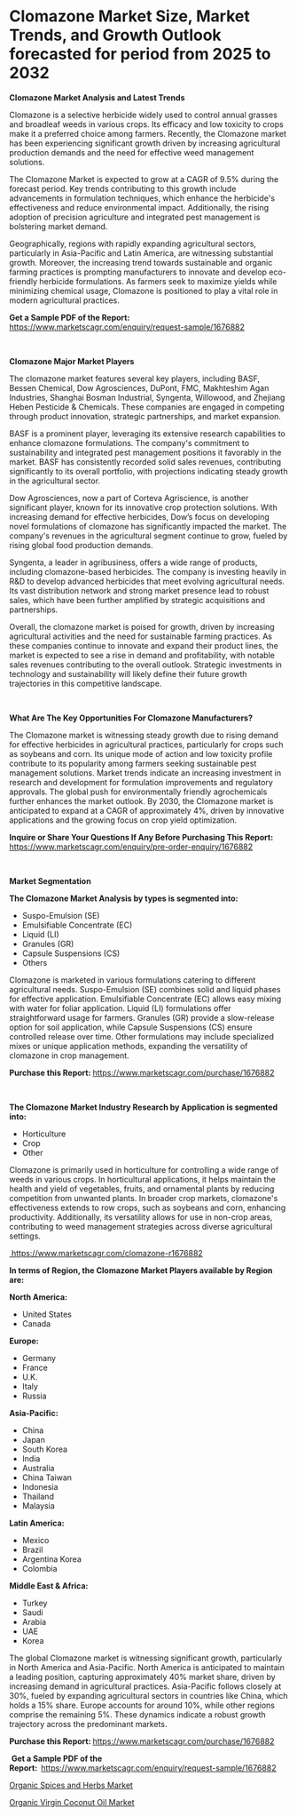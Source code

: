 <p><h1>Clomazone Market Size, Market Trends, and Growth Outlook forecasted for period from 2025 to 2032</h1></p><p><strong>Clomazone Market Analysis and Latest Trends</strong></p>
<p><p>Clomazone is a selective herbicide widely used to control annual grasses and broadleaf weeds in various crops. Its efficacy and low toxicity to crops make it a preferred choice among farmers. Recently, the Clomazone market has been experiencing significant growth driven by increasing agricultural production demands and the need for effective weed management solutions.</p><p>The Clomazone Market is expected to grow at a CAGR of 9.5% during the forecast period. Key trends contributing to this growth include advancements in formulation techniques, which enhance the herbicide's effectiveness and reduce environmental impact. Additionally, the rising adoption of precision agriculture and integrated pest management is bolstering market demand. </p><p>Geographically, regions with rapidly expanding agricultural sectors, particularly in Asia-Pacific and Latin America, are witnessing substantial growth. Moreover, the increasing trend towards sustainable and organic farming practices is prompting manufacturers to innovate and develop eco-friendly herbicide formulations. As farmers seek to maximize yields while minimizing chemical usage, Clomazone is positioned to play a vital role in modern agricultural practices.</p></p>
<p><strong>Get a Sample PDF of the Report:&nbsp;</strong> <a href="https://www.marketscagr.com/enquiry/request-sample/1676882?utm_campaign=1869&utm_medium=2&utm_source=Github&utm_content=ia&utm_term=30032025&utm_id=clomazone">https://www.marketscagr.com/enquiry/request-sample/1676882</a></p>
<p>&nbsp;</p>
<p><strong>Clomazone Major Market Players</strong></p>
<p><p>The clomazone market features several key players, including BASF, Bessen Chemical, Dow Agrosciences, DuPont, FMC, Makhteshim Agan Industries, Shanghai Bosman Industrial, Syngenta, Willowood, and Zhejiang Heben Pesticide & Chemicals. These companies are engaged in competing through product innovation, strategic partnerships, and market expansion.</p><p>BASF is a prominent player, leveraging its extensive research capabilities to enhance clomazone formulations. The company's commitment to sustainability and integrated pest management positions it favorably in the market. BASF has consistently recorded solid sales revenues, contributing significantly to its overall portfolio, with projections indicating steady growth in the agricultural sector.</p><p>Dow Agrosciences, now a part of Corteva Agriscience, is another significant player, known for its innovative crop protection solutions. With increasing demand for effective herbicides, Dow’s focus on developing novel formulations of clomazone has significantly impacted the market. The company's revenues in the agricultural segment continue to grow, fueled by rising global food production demands.</p><p>Syngenta, a leader in agribusiness, offers a wide range of products, including clomazone-based herbicides. The company is investing heavily in R&D to develop advanced herbicides that meet evolving agricultural needs. Its vast distribution network and strong market presence lead to robust sales, which have been further amplified by strategic acquisitions and partnerships.</p><p>Overall, the clomazone market is poised for growth, driven by increasing agricultural activities and the need for sustainable farming practices. As these companies continue to innovate and expand their product lines, the market is expected to see a rise in demand and profitability, with notable sales revenues contributing to the overall outlook. Strategic investments in technology and sustainability will likely define their future growth trajectories in this competitive landscape.</p></p>
<p>&nbsp;</p>
<p><strong>What Are The Key Opportunities For Clomazone Manufacturers?</strong></p>
<p><p>The Clomazone market is witnessing steady growth due to rising demand for effective herbicides in agricultural practices, particularly for crops such as soybeans and corn. Its unique mode of action and low toxicity profile contribute to its popularity among farmers seeking sustainable pest management solutions. Market trends indicate an increasing investment in research and development for formulation improvements and regulatory approvals. The global push for environmentally friendly agrochemicals further enhances the market outlook. By 2030, the Clomazone market is anticipated to expand at a CAGR of approximately 4%, driven by innovative applications and the growing focus on crop yield optimization.</p></p>
<p><strong>Inquire or Share Your Questions If Any Before Purchasing This Report:</strong> <a href="https://www.marketscagr.com/enquiry/pre-order-enquiry/1676882?utm_campaign=1869&utm_medium=2&utm_source=Github&utm_content=ia&utm_term=30032025&utm_id=clomazone">https://www.marketscagr.com/enquiry/pre-order-enquiry/1676882</a></p>
<p>&nbsp;</p>
<p><strong>Market Segmentation</strong></p>
<p><strong>The Clomazone Market Analysis by types is segmented into:</strong></p>
<p><ul><li>Suspo-Emulsion (SE)</li><li>Emulsifiable Concentrate (EC)</li><li>Liquid (LI)</li><li>Granules (GR)</li><li>Capsule Suspensions (CS)</li><li>Others</li></ul></p>
<p><p>Clomazone is marketed in various formulations catering to different agricultural needs. Suspo-Emulsion (SE) combines solid and liquid phases for effective application. Emulsifiable Concentrate (EC) allows easy mixing with water for foliar application. Liquid (LI) formulations offer straightforward usage for farmers. Granules (GR) provide a slow-release option for soil application, while Capsule Suspensions (CS) ensure controlled release over time. Other formulations may include specialized mixes or unique application methods, expanding the versatility of clomazone in crop management.</p></p>
<p><strong>Purchase this Report:&nbsp;</strong><a href="https://www.marketscagr.com/purchase/1676882?utm_campaign=1869&utm_medium=2&utm_source=Github&utm_content=ia&utm_term=30032025&utm_id=clomazone">https://www.marketscagr.com/purchase/1676882</a></p>
<p>&nbsp;</p>
<p><strong>The Clomazone Market Industry Research by Application is segmented into:</strong></p>
<p><ul><li>Horticulture</li><li>Crop</li><li>Other</li></ul></p>
<p><p>Clomazone is primarily used in horticulture for controlling a wide range of weeds in various crops. In horticultural applications, it helps maintain the health and yield of vegetables, fruits, and ornamental plants by reducing competition from unwanted plants. In broader crop markets, clomazone's effectiveness extends to row crops, such as soybeans and corn, enhancing productivity. Additionally, its versatility allows for use in non-crop areas, contributing to weed management strategies across diverse agricultural settings.</p></p>
<p><a href="https://www.marketscagr.com/clomazone-r1676882?utm_campaign=1869&utm_medium=2&utm_source=Github&utm_content=ia&utm_term=30032025&utm_id=clomazone">&nbsp;https://www.marketscagr.com/clomazone-r1676882</a></p>
<p><strong>In terms of Region, the Clomazone Market Players available by Region are:</strong></p>
<p>
    <p> <strong> North America: </strong>
        <ul>
            <li>United States</li>
            <li>Canada</li>
        </ul>
        </p> 
    <p> <strong> Europe: </strong>
        <ul>
            <li>Germany</li>
            <li>France</li>
            <li>U.K.</li>
            <li>Italy</li>
            <li>Russia</li>
        </ul>
        </p> 
    <p> <strong> Asia-Pacific: </strong>
        <ul>
            <li>China</li>
            <li>Japan</li>
            <li>South Korea</li>
            <li>India</li>
            <li>Australia</li>
            <li>China Taiwan</li>
            <li>Indonesia</li>
            <li>Thailand</li>
            <li>Malaysia</li>
        </ul>
        </p> 
    <p> <strong> Latin America: </strong>
        <ul>
            <li>Mexico</li>
            <li>Brazil</li>
            <li>Argentina Korea</li>
            <li>Colombia</li>
        </ul>
        </p> 
    <p> <strong> Middle East & Africa: </strong>
        <ul>
            <li>Turkey</li>
            <li>Saudi</li>
            <li>Arabia</li>
            <li>UAE</li>
            <li>Korea</li>
        </ul>
    </p>
    </p>
<p><p>The global Clomazone market is witnessing significant growth, particularly in North America and Asia-Pacific. North America is anticipated to maintain a leading position, capturing approximately 40% market share, driven by increasing demand in agricultural practices. Asia-Pacific follows closely at 30%, fueled by expanding agricultural sectors in countries like China, which holds a 15% share. Europe accounts for around 10%, while other regions comprise the remaining 5%. These dynamics indicate a robust growth trajectory across the predominant markets.</p></p>
<p><strong>Purchase this Report: </strong><a href="https://www.marketscagr.com/purchase/1676882?utm_campaign=1869&utm_medium=2&utm_source=Github&utm_content=ia&utm_term=30032025&utm_id=clomazone">https://www.marketscagr.com/purchase/1676882</a></p>
<p>&nbsp;<strong>Get a Sample PDF of the Report:&nbsp;&nbsp;</strong><a href="https://www.marketscagr.com/enquiry/request-sample/1676882?utm_campaign=1869&utm_medium=2&utm_source=Github&utm_content=ia&utm_term=30032025&utm_id=clomazone">https://www.marketscagr.com/enquiry/request-sample/1676882</a></p>
<p><strong></strong></p>
<p><p><a href="https://github.com/CliffMedina6/Market-Research-Report-List-7/blob/main/organic-spices-and-herbs-market.md?utm_campaign=1869&utm_medium=2&utm_source=Github&utm_content=ia&utm_term=30032025&utm_id=clomazone">Organic Spices and Herbs Market</a></p><p><a href="https://github.com/provorikovar/Market-Research-Report-List-7/blob/main/organic-virgin-coconut-oil-market.md?utm_campaign=1869&utm_medium=2&utm_source=Github&utm_content=ia&utm_term=30032025&utm_id=clomazone">Organic Virgin Coconut Oil Market</a></p></p>
